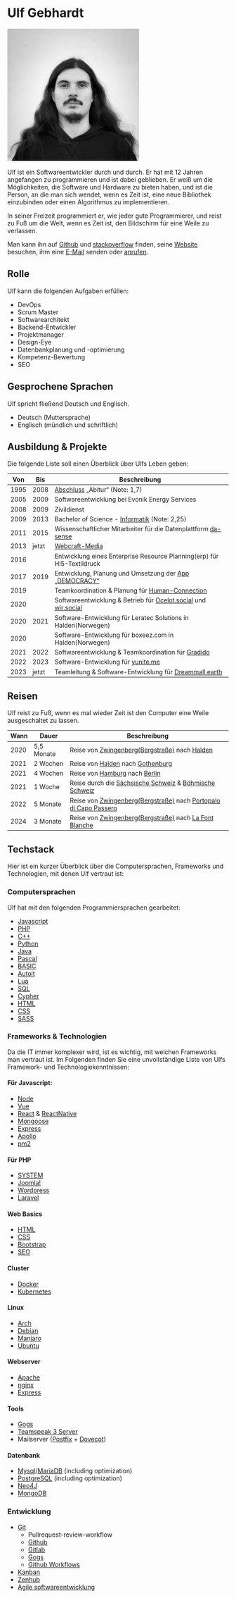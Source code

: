 # Ulf Gebhardt

![Ulf Gebhardt](../images/portrait/ulf-gebhardt.jpg)

Ulf ist ein Softwareentwickler durch und durch. Er hat mit 12 Jahren angefangen zu programmieren und ist dabei geblieben. <!-- textlint-disable max-comma -->Er weiß um die Möglichkeiten, die Software und Hardware zu bieten haben, und ist die Person, an die man sich wendet, wenn es Zeit ist, eine neue Bibliothek einzubinden oder einen Algorithmus zu implementieren. <!-- textlint-enable max-comma -->

In seiner Freizeit programmiert er, wie jeder gute Programmierer, und reist zu Fuß um die Welt, wenn es Zeit ist, den Bildschirm für eine Weile zu verlassen.

Man kann ihn auf [Github](https://github.com/ulfgebhardt) und [stackoverflow](https://stackoverflow.com/users/1326872/ulf-gebhardt) finden, seine [Website](https://www.webcraft-media.de/#!ulf_gebhardt) besuchen, ihm eine [E-Mail](mailto:service@webcraft-media.de) senden oder [anrufen](tel:+4915784841600).

## Rolle

Ulf kann die folgenden Aufgaben erfüllen:

- DevOps
- Scrum Master
- Softwarearchitekt
- Backend-Entwickler
- Projektmanager
- Design-Eye
- Datenbankplanung und -optimierung
- Kompetenz-Bewertung
- SEO

## Gesprochene Sprachen

Ulf spricht fließend Deutsch und Englisch.

- Deutsch (Muttersprache)
- Englisch (mündlich und schriftlich)

## Ausbildung & Projekte

Die folgende Liste soll einen Überblick über Ulfs Leben geben:

| Von | Bis | Beschreibung |
|------|------|-------------|
| 1995 | 2008 | [Abschluss](https://www.goethe-bensheim.de/) „Abitur“ (Note: 1,7) |
| 2005 | 2009 | Softwareentwicklung bei Evonik Energy Services |
| 2008 | 2009 | Zivildienst |
| 2009 | 2013 | Bachelor of Science - [Informatik](https://www.informatik.tu-darmstadt.de/fb20/index.de.jsp) (Note: 2,25) |
| 2011 | 2015 | Wissenschaftlicher Mitarbeiter für die Datenplattform [da-sense](https://www.informatik.tu-darmstadt.de/telekooperation/research_tk/completed_projects_tk/da_sense/index.en.jsp) |
| 2013 | jetzt | [Webcraft-Media](https://www.webcraft-media.de) |
| 2016 | | Entwicklung eines Enterprise Resource Planning(erp) für Hi5-Textildruck |
| 2017 | 2019 | Entwicklung, Planung und Umsetzung der [App „DEMOCRACY“](https://www.democracy-deutschland.de) |
| 2019 |      | Teamkoordination & Planung für [Human-Connection](https://github.com/Human-Connection/Human-Connection) |
| 2020 |      | Softwareentwicklung & Betrieb für [Ocelot.social](https://github.com/ocelot-Social-Community/Ocelot-Social/) und [wir.social](https://wir.social/login) |
| 2020 | 2021 | Software-Entwicklung für Leratec Solutions in Halden(Norwegen) |
| 2020 | | Software-Entwicklung für boxeez.com in Halden(Norwegen) |
| 2021 | 2022 | Softwareentwicklung & Teamkoordination für [Gradido](../projekte/gradido.md) |
| 2022 | 2023 | Software-Entwicklung für [yunite.me](https://yunite.org/)
| 2023 | jetzt | Teamleitung & Software-Entwicklung für [Dreammall.earth](../projekte/dreammall.md) |

## Reisen

Ulf reist zu Fuß, wenn es mal wieder Zeit ist den Computer eine Weile ausgeschaltet zu lassen.

| Wann | Dauer      | Beschreibung |
|------|------------|-------------|
| 2020 | 5,5 Monate | Reise von [Zwingenberg(Bergstraße)](https://duckduckgo.com/?q=Zwingenberg+(Bergstra%C3%9Fe)&ia=web&iaxm=about) nach [Halden](https://duckduckgo.com/?q=Halden&ia=web&iaxm=maps) |
| 2021 | 2 Wochen   | Reise von [Halden](https://duckduckgo.com/?q=Halden&ia=web&iaxm=maps) nach [Gothenburg](https://duckduckgo.com/?q=Gotenburg&ia=web&iaxm=about) |
| 2021 | 4 Wochen   | Reise von [Hamburg](https://duckduckgo.com/?q=hamburg&ia=web&iaxm=about) nach [Berlin](https://duckduckgo.com/?q=berlin&ia=web&iaxm=about) |
| 2021 | 1 Woche    | Reise durch die [Sächsische Schweiz](https://duckduckgo.com/?q=Saxon+Switzerland+National+Park&ia=web&iaxm=maps) & [Böhmische Schweiz](https://duckduckgo.com/?q=N%C3%A1rodn%C3%AD+park+%C4%8Cesk%C3%A9+%C5%A0v%C3%BDcarsko&ia=web&iaxm=maps) |
| 2022 | 5 Monate   | Reise von [Zwingenberg(Bergstraße)](https://duckduckgo.com/?q=Zwingenberg+(Bergstra%C3%9Fe)&ia=web&iaxm=about) nach [Portopalo di Capo Passero](https://duckduckgo.com/?q=Portopalo+di+Capo+Passero&ia=web&iaxm=maps) |
| 2024 | 3 Monate   | Reise von [Zwingenberg(Bergstraße)](https://duckduckgo.com/?q=Zwingenberg+(Bergstra%C3%9Fe)&ia=web&iaxm=about) nach [La Font Blanche](https://duckduckgo.com/?q=La+Font+Blanche&ia=web&iaxm=maps&bbox=2.0501493075678785%2C42.851298811708496%2C2.0513759991337817%2C42.85039949151416)

## Techstack

Hier ist ein kurzer Überblick über die Computersprachen, Frameworks und Technologien, mit denen Ulf vertraut ist:

### Computersprachen

Ulf hat mit den folgenden Programmiersprachen gearbeitet:

- [Javascript](https://www.javascript.com/)
- [PHP](https://www.php.net/)
- [C++](https://de.wikipedia.org/wiki/C%2B%2B)
- [Python](https://www.python.org/)
- [Java](https://www.java.com/)
- [Pascal](https://de.wikipedia.org/wiki/Pascal_(Programmiersprache))
- [BASIC](https://de.wikipedia.org/wiki/BASIC)
- [Autoit](https://www.autoitscript.com/)
- [Lua](https://www.lua.org/)
- [SQL](https://de.wikipedia.org/wiki/SQL)
- [Cypher](https://opencypher.org/)
- [HTML](https://de.wikipedia.org/wiki/Hypertext_Markup_Language)
- [CSS](https://de.wikipedia.org/wiki/Cascading_Style_Sheets)
- [SASS](https://de.wikipedia.org/wiki/Sass_(Stylesheet-Sprache))

### Frameworks & Technologien

Da die IT immer komplexer wird, ist es wichtig, mit welchen Frameworks man vertraut ist. Im Folgenden finden Sie eine unvollständige Liste von Ulfs Framework- und Technologiekenntnissen:

#### Für Javascript:
- [Node](https://github.com/nodejs/node)
- [Vue](https://vuejs.org/)
- [React](https://reactjs.org/) & [ReactNative](https://reactnative.dev/)
- [Mongoose](https://mongoosejs.com/)
- [Express](https://expressjs.com/)
- [Apollo](https://www.apollographql.com/docs/apollo-server/)
- [pm2](https://pm2.io/)

#### Für PHP
- [SYSTEM](https://github.com/webcraftmedia/system)
- [Joomla!](https://www.joomla.org/)
- [Wordpress](https://wordpress.org/)
- [Laravel](https://laravel.com/)

#### Web Basics
- [HTML](https://en.wikipedia.org/wiki/HTML)
- [CSS](https://en.wikipedia.org/wiki/CSS)
- [Bootstrap](https://getbootstrap.com/)
- [SEO](https://en.wikipedia.org/wiki/Search_engine_optimization)

#### Cluster
- [Docker](https://www.docker.com/)
- [Kubernetes](https://kubernetes.io/)

#### Linux
- [Arch](https://archlinux.org/)
- [Debian](https://www.debian.org/)
- [Manjaro](https://manjaro.org/)
- [Ubuntu](https://ubuntu.com/)

#### Webserver
- [Apache](https://httpd.apache.org/)
- [nginx](https://nginx.org/en/)
- [Express](https://expressjs.com/)

#### Tools
- [Gogs](https://gogs.io/)
- [Teamspeak 3 Server](https://teamspeak.com/)
- Mailserver ([Postfix](https://www.postfix.org/) + [Dovecot](https://www.dovecot.org/))

#### Datenbank
- [Mysql](https://www.mysql.com/)/[MariaDB](https://mariadb.org/) (including optimization)
- [PostgreSQL](https://www.postgresql.org/) (including optimization)
- [Neo4J](https://neo4j.com/)
- [MongoDB](https://www.mongodb.com/)

### Entwicklung

- [Git](https://git-scm.com/)
  - Pullrequest-review-workflow
  - [Github](https://github.com/)
  - [Gitlab](https://about.gitlab.com/)
  - [Gogs](https://gogs.io/)
  - [Github Workflows](https://docs.github.com/en/rest/actions/workflows)
- [Kanban](https://en.wikipedia.org/wiki/Kanban)
- [Zenhub](https://www.zenhub.com/)
- [Agile softwareentwicklung](https://de.wikipedia.org/wiki/Agile_Softwareentwicklung)
